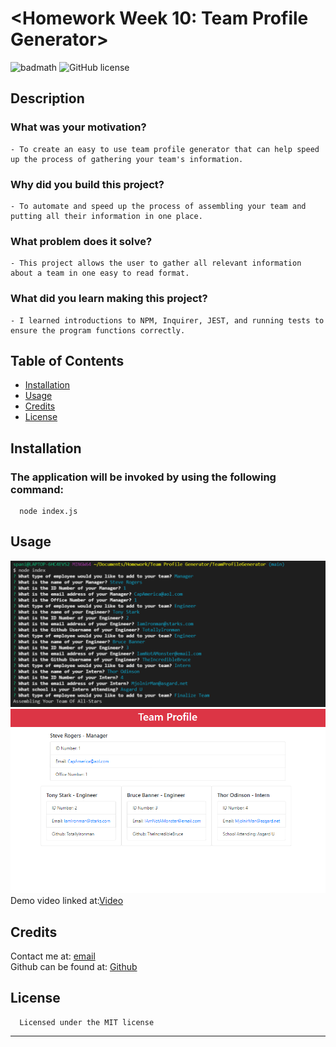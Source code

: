 # <Homework Week 10: Team Profile Generator>  
  ![badmath](https://img.shields.io/github/languages/top/nielsenjared/badmath)
  ![GitHub license](https://img.shields.io/badge/license-MIT-yellowgreen.svg)  

  ## Description  
  ### What was your motivation?  
    - To create an easy to use team profile generator that can help speed up the process of gathering your team's information.  
  ### Why did you build this project?  
    - To automate and speed up the process of assembling your team and putting all their information in one place.  
  ### What problem does it solve?  
    - This project allows the user to gather all relevant information about a team in one easy to read format.  
  ### What did you learn making this project?  
    - I learned introductions to NPM, Inquirer, JEST, and running tests to ensure the program functions correctly.  
   
  ## Table of Contents 
  - [Installation](#installation)  
  - [Usage](#usage)  
  - [Credits](#credits)  
  - [License](#license)  

  ## Installation  
  ### The application will be invoked by using the following command:  
      node index.js  

  ## Usage  
  ![screenshot](./assets/images/screenshot.PNG)  
  ![screenshot](./assets/images/screenshot2.PNG)  
  Demo video linked at:[Video](https://drive.google.com/file/d/1xTj-pJFuLCNqvcY-Geu7X12vWEUBHmtg/view "Demo Video")

      
  ## Credits  
  Contact me at: [email](poo328@my.utsa.edu "email")  
  Github can be found at: [Github](https://github.com/MrG105 "Github")  
    
  ## License
      Licensed under the MIT license  
  ---
